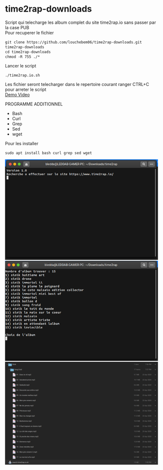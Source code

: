 # time2rap-downloads
Script qui telecharge les album complet du site time2rap.io sans passer par la case PUB<br>
Pour recuperer le fichier
```shell
git clone https://github.com/louchebem06/time2rap-downloads.git time2rap-downloads
cd time2rap-downloads
chmod -R 755 ./*
```
Lancer le script
```shell
./time2rap.io.sh
```
Les fichier seront telecharger dans le repertoire courant ranger
CTRL+C pour arreter le script<br>
<a href="https://user-images.githubusercontent.com/34492446/109463496-65045380-7a65-11eb-907e-81127c9c6b5f.mp4">Demo Video</a><br>

PROGRAMME ADDITIONNEL
- Bash
- Curl
- Grep
- Sed
- wget

Pour les installer
```shell
sudo apt install bash curl grep sed wget
```
![alt text](https://github.com/louchebem06/time2rap-downloads/blob/main/img/1.png?raw=true)
![alt text](https://github.com/louchebem06/time2rap-downloads/blob/main/img/2.png?raw=true)
![alt text](https://github.com/louchebem06/time2rap-downloads/blob/main/img/3.png?raw=true)

